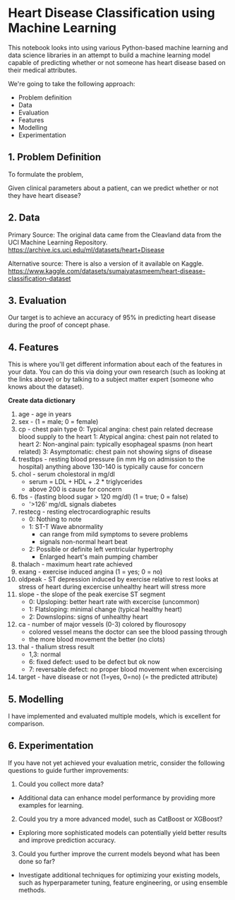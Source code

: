 
# Heart Disease Classification using Machine Learning

This notebook looks into using various Python-based machine learning and data science libraries in an attempt to build a machine learning model capable of predicting whether or not someone has heart disease based on their medical attributes.

We're going to take the following approach:

* Problem definition
* Data
* Evaluation
* Features
* Modelling
* Experimentation

## 1. Problem Definition
To formulate the problem,

Given clinical parameters about a patient, can we predict whether or not they have heart disease?

## 2. Data
Primary Source: The original data came from the Cleavland data from the UCI Machine Learning Repository. https://archive.ics.uci.edu/ml/datasets/heart+Disease

Alternative source: There is also a version of it available on Kaggle. https://www.kaggle.com/datasets/sumaiyatasmeem/heart-disease-classification-dataset

## 3. Evaluation
Our target is to achieve an accuracy of 95% in predicting heart disease during the proof of concept phase.

## 4. Features
This is where you'll get different information about each of the features in your data. You can do this via doing your own research (such as looking at the links above) or by talking to a subject matter expert (someone who knows about the dataset).

**Create data dictionary**

1. age - age in years
2. sex - (1 = male; 0 = female)
3. cp - chest pain type
    0: Typical angina: chest pain related decrease blood supply to the heart
    1: Atypical angina: chest pain not related to heart
    2: Non-anginal pain: typically esophageal spasms (non heart related)
    3: Asymptomatic: chest pain not showing signs of disease
4. trestbps - resting blood pressure (in mm Hg on admission to the hospital) anything above 130-140 is typically cause for concern
5. chol - serum cholestoral in mg/dl
     * serum = LDL + HDL + .2 * triglycerides
     * above 200 is cause for concern
6. fbs - (fasting blood sugar > 120 mg/dl) (1 = true; 0 = false)
     * '>126' mg/dL signals diabetes
7. restecg - resting electrocardiographic results
    * 0: Nothing to note
    * 1: ST-T Wave abnormality
       * can range from mild symptoms to severe problems
       * signals non-normal heart beat
    * 2: Possible or definite left ventricular hypertrophy
       * Enlarged heart's main pumping chamber
8. thalach - maximum heart rate achieved
9. exang - exercise induced angina (1 = yes; 0 = no)
10. oldpeak - ST depression induced by exercise relative to rest looks at stress of heart during excercise unhealthy heart will stress more
11. slope - the slope of the peak exercise ST segment
    * 0: Upsloping: better heart rate with excercise (uncommon)
    * 1: Flatsloping: minimal change (typical healthy heart)
    * 2: Downslopins: signs of unhealthy heart
12. ca - number of major vessels (0-3) colored by flourosopy
    * colored vessel means the doctor can see the blood passing through
    * the more blood movement the better (no clots)
13. thal - thalium stress result
    * 1,3: normal
    * 6: fixed defect: used to be defect but ok now
    * 7: reversable defect: no proper blood movement when excercising
14. target - have disease or not (1=yes, 0=no) (= the predicted attribute)

## 5. Modelling
I have implemented and evaluated multiple models, which is excellent for comparison.

## 6. Experimentation
If you have not yet achieved your evaluation metric, consider the following questions to guide further improvements:

1. Could you collect more data?

  * Additional data can enhance model performance by providing more examples for learning.

2. Could you try a more advanced model, such as CatBoost or XGBoost?

  * Exploring more sophisticated models can potentially yield better results 
     and improve prediction accuracy.

3. Could you further improve the current models beyond what has been done so far?

  * Investigate additional techniques for optimizing your existing models, such as hyperparameter tuning, feature engineering, or using ensemble methods.
